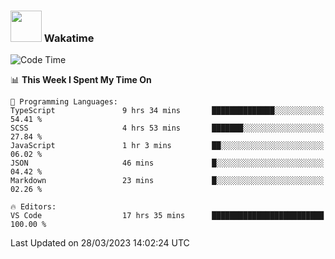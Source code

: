 ### <img src="https://media.giphy.com/media/VgCDAzcKvsR6OM0uWg/giphy.gif" width="50"> Wakatime

  <!--START_SECTION:waka-->
![Code Time](http://img.shields.io/badge/Code%20Time-1%2C341%20hrs%2058%20mins-blue)

📊 **This Week I Spent My Time On** 

```text
💬 Programming Languages: 
TypeScript               9 hrs 34 mins       ██████████████░░░░░░░░░░░   54.41 % 
SCSS                     4 hrs 53 mins       ███████░░░░░░░░░░░░░░░░░░   27.84 % 
JavaScript               1 hr 3 mins         ██░░░░░░░░░░░░░░░░░░░░░░░   06.02 % 
JSON                     46 mins             █░░░░░░░░░░░░░░░░░░░░░░░░   04.42 % 
Markdown                 23 mins             █░░░░░░░░░░░░░░░░░░░░░░░░   02.26 % 

🔥 Editors: 
VS Code                  17 hrs 35 mins      █████████████████████████   100.00 % 
```


 Last Updated on 28/03/2023 14:02:24 UTC
<!--END_SECTION:waka-->
